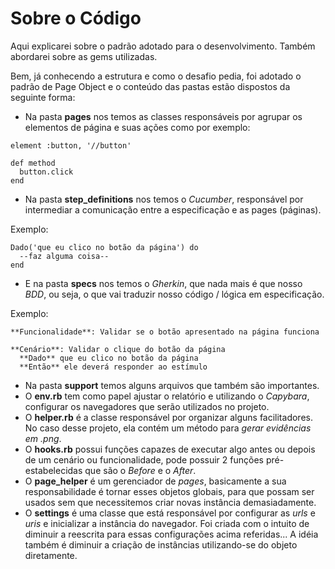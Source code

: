 # Sobre o Código

Aqui explicarei sobre o padrão adotado para o desenvolvimento. Também abordarei sobre as gems utilizadas.

Bem, já conhecendo a estrutura e como o desafio pedia, foi adotado o padrão de Page Object e o conteúdo das pastas estão dispostos da seguinte forma:

- Na pasta **pages** nos temos as classes responsáveis por agrupar os elementos de página e suas ações como por exemplo:

```
element :button, '//button'

def method
  button.click
end
```

- Na pasta **step_definitions** nos temos o *Cucumber*, responsável por intermediar a comunicação entre a especificação e as pages (páginas).

Exemplo:

```
Dado('que eu clico no botão da página') do
  --faz alguma coisa--
end
```

- E na pasta **specs** nos temos o *Gherkin*, que nada mais é que nosso *BDD*, ou seja, o que vai traduzir nosso código / lógica em especificação.

Exemplo:

```
**Funcionalidade**: Validar se o botão apresentado na página funciona

**Cenário**: Validar o clique do botão da página
  **Dado** que eu clico no botão da página
  **Então** ele deverá responder ao estímulo
```

- Na pasta **support** temos alguns arquivos que também são importantes.
- O **env.rb** tem como papel ajustar o relatório e utilizando o *Capybara*, configurar os navegadores que serão utilizados no projeto.
- O **helper.rb** é a classe responsável por organizar alguns facilitadores. No caso desse projeto, ela contém um método para *gerar evidências em .png*.
- O **hooks.rb** possui funções capazes de executar algo antes ou depois de um cenário ou funcionalidade, pode possuir 2 funções pré-estabelecidas que são o *Before* e o *After*.
- O **page_helper** é um gerenciador de *pages*, basicamente a sua responsabilidade é tornar esses objetos globais, para que possam ser usados sem que necessitemos criar novas instância demasiadamente.
- O **settings** é uma classe que está responsável por configurar as *urls* e *uris* e inicializar a instância do navegador. Foi criada com o intuito de diminuir a reescrita para essas configurações acima referidas... A idéia também é diminuir a criação de instâncias utilizando-se do objeto diretamente.